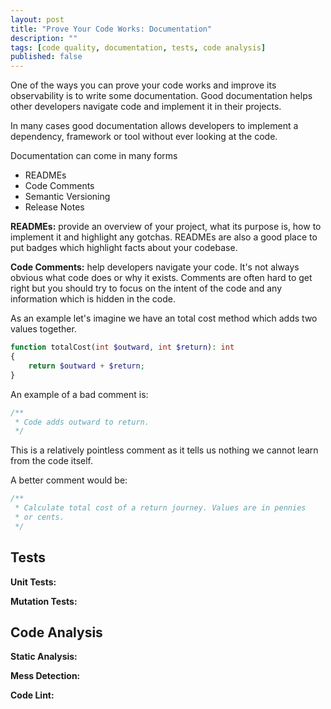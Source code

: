 ```yaml
---
layout: post
title: "Prove Your Code Works: Documentation"
description: ""
tags: [code quality, documentation, tests, code analysis]
published: false
---
```

One of the ways you can prove your code works and improve its observability is to write some documentation. Good documentation helps other developers navigate code and implement it in their projects. 

In many cases good documentation allows developers to implement a  dependency, framework or tool without ever looking at the code. 

Documentation can come in many forms

- READMEs
- Code Comments
- Semantic Versioning
- Release Notes

**READMEs:** provide an overview of your project, what its purpose is, how to implement it and highlight any gotchas. READMEs are also a good place to put badges which highlight facts about your codebase. 

**Code Comments:** help developers navigate your code. It's not always obvious what code does or why it exists. Comments are often hard to get right but you should try to focus on the intent of the code and any information which is hidden in the code.

As an example let's imagine we have an total cost method which adds two values together.

```php
function totalCost(int $outward, int $return): int
{
    return $outward + $return;
}
```

An example of a bad comment is:

```php
/** 
 * Code adds outward to return.  
 */
```

This is a relatively pointless comment as it tells us nothing we cannot learn from the code itself.

A better comment would be:

```php
/**
 * Calculate total cost of a return journey. Values are in pennies 
 * or cents. 
 */
```




## Tests

**Unit Tests:**

**Mutation Tests:**

## Code Analysis

**Static Analysis:**

**Mess Detection:**

**Code Lint:**